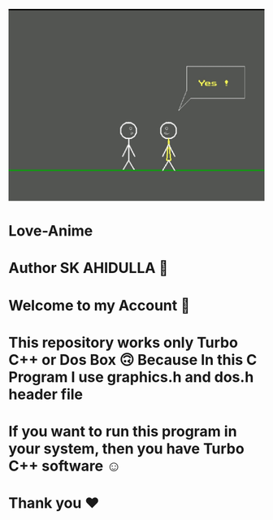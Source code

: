 <!-- Love Anime -->
<p align="center">
  <img src=".GitHub/logo/logo.jpg">
</p>


# Love-Anime
#
# Author SK AHIDULLA 💖
# Welcome to my Account 🙂

#

# This repository works only Turbo C++ or Dos Box 🙃 Because In this C Program I use graphics.h and dos.h header file 
# If you want to run this program in your system, then you have Turbo C++ software ☺️

# Thank you ❤️
